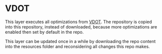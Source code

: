 # VDOT

This layer executes all optimizations from [VDOT](https://github.com/The-Virtual-Desktop-Team/Virtual-Desktop-Optimization-Tool).
The repository is copied into this repository, instead of downloaded, because more optimizations are enabled then set by default in the repo.

This layer can be updated once in a while by downloading the repo content into the resources folder and reconsidering all changes this repo makes.